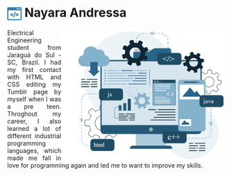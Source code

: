 # <img src=janela.png width="33" align="center"> Nayara Andressa</img>
<img src=imagem_destaque.png align="right" width=380></img>
<p align="justify">Electrical Engineering student from Jaraguá do Sul - SC, Brazil. I had my first contact with HTML and CSS editing my Tumblr page by myself when I was a pre teen. Throghout my career, I also learned a lot of different industrial programming languages, which made me fall in love for programming again and led me to want to improve my skills.</p>
